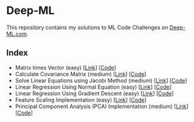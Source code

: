 # Deep-ML
This repository contains my solutions to ML Code Challenges on [Deep-ML.com](https://www.deep-ml.com/). 

## Index
* Matrix times Vector (easy) [[Link](https://www.deep-ml.com/problem/Matrix%20times%20Vector)] [[Code](https://github.com/shalinis602/Deep-ML/blob/main/matrix_times_vector.py)]
* Calculate Covariance Matrix (medium) [[Link](https://www.deep-ml.com/problem/Calculate%20Covariance%20Matrix)] [[Code](https://github.com/shalinis602/Deep-ML/blob/main/calculate_covariance_matrix.py)]
* Solve Linear Equations using Jacobi Method (medium) [[Link](https://www.deep-ml.com/problem/Solve%20Linear%20Equations%20using%20Jacobi%20Method)] [[Code](https://github.com/shalinis602/Deep-ML/blob/main/solve_linear_equations_using_jacobi_method.py)]
* Linear Regression Using Normal Equation (easy) [[Link](https://www.deep-ml.com/problem/Linear%20Regression%20Using%20Normal%20Equation)] [[Code](https://github.com/shalinis602/Deep-ML/blob/main/linear_regression_using_normal_equation.py)]
* Linear Regression Using Gradient Descent (easy) [[Link](https://www.deep-ml.com/problem/Linear%20Regression%20Using%20Gradient%20Descent)] [[Code](https://github.com/shalinis602/Deep-ML/blob/main/linear_regression_using_gradient_descent.py)]
* Feature Scaling Implementation (easy) [[Link](https://www.deep-ml.com/problem/Feature%20Scaling%20Implementation)] [[Code](https://github.com/shalinis602/Deep-ML/blob/main/feature_scaling_implementation.py)]
* Principal Component Analysis (PCA) Implementation (medium) [[Link](https://www.deep-ml.com/problem/Principal%20Component%20Analysis%20(PCA)%20Implementation)] [[Code](https://github.com/shalinis602/Deep-ML/blob/main/pca_implementation.py)]